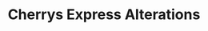 ---
title: "Cherrys Express Alterations"
url: /bristol/cherrys-express-alterations/
shop: tailor
---
